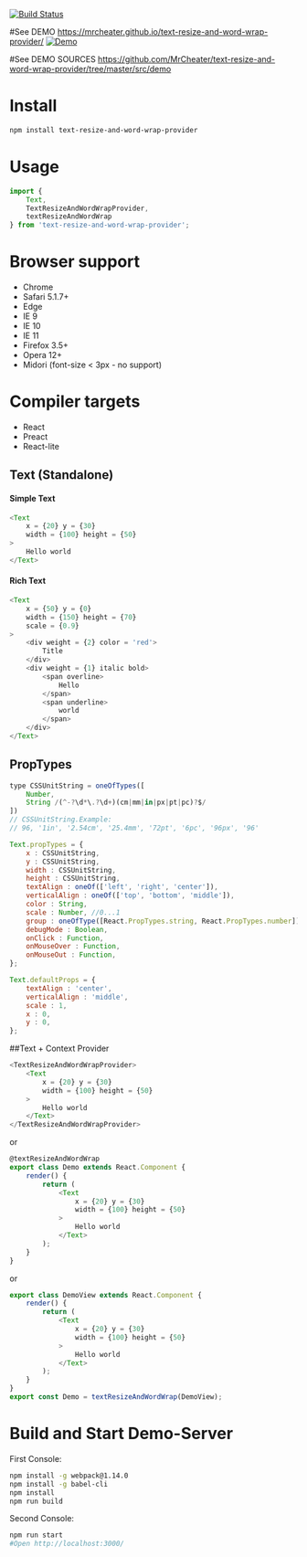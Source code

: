 [![Build Status](https://travis-ci.org/MrCheater/text-resize-and-word-wrap-provider.svg?branch=master)](https://travis-ci.org/MrCheater/text-resize-and-word-wrap-provider)

#See DEMO
https://mrcheater.github.io/text-resize-and-word-wrap-provider/
[![Demo](https://mrcheater.github.io/text-resize-and-word-wrap-provider/demo.png)](https://mrcheater.github.io/text-resize-and-word-wrap-provider/)

#See DEMO SOURCES
https://github.com/MrCheater/text-resize-and-word-wrap-provider/tree/master/src/demo

# Install 
```bash
npm install text-resize-and-word-wrap-provider
```

# Usage
```javascript
import {
    Text,
    TextResizeAndWordWrapProvider,
    textResizeAndWordWrap
} from 'text-resize-and-word-wrap-provider';
```

# Browser support
* Chrome
* Safari 5.1.7+
* Edge
* IE 9
* IE 10
* IE 11
* Firefox 3.5+ 
* Opera 12+
* Midori (font-size < 3px - no support)

# Compiler targets
* React
* Preact
* React-lite

## Text (Standalone)
#### Simple Text
```javascript
<Text
    x = {20} y = {30}
    width = {100} height = {50}
>
    Hello world
</Text>
```
#### Rich Text
```javascript
<Text
    x = {50} y = {0}
    width = {150} height = {70}
    scale = {0.9}
>
    <div weight = {2} color = 'red'>
        Title
    </div>
    <div weight = {1} italic bold>
        <span overline>
            Hello
        </span>
        <span underline>
            world
        </span>
    </div>
</Text>
```

## PropTypes
```javascript
type CSSUnitString = oneOfTypes([
    Number,
    String /(^-?\d*\.?\d+)(cm|mm|in|px|pt|pc)?$/
])
// CSSUnitString.Example:
// 96, '1in', '2.54cm', '25.4mm', '72pt', '6pc', '96px', '96'

Text.propTypes = {
    x : CSSUnitString,
    y : CSSUnitString,
    width : CSSUnitString,
    height : CSSUnitString,
    textAlign : oneOf(['left', 'right', 'center']),
    verticalAlign : oneOf(['top', 'bottom', 'middle']),
    color : String,
    scale : Number, //0...1
    group : oneOfType([React.PropTypes.string, React.PropTypes.number]),
    debugMode : Boolean,
    onClick : Function,
    onMouseOver : Function,
    onMouseOut : Function,
};

Text.defaultProps = {
    textAlign : 'center',
    verticalAlign : 'middle',
    scale : 1,
    x : 0,
    y : 0,
};
```
##Text + Context Provider
```javascript
<TextResizeAndWordWrapProvider>
    <Text
        x = {20} y = {30}
        width = {100} height = {50}
    >
        Hello world
    </Text>
</TextResizeAndWordWrapProvider>
```
or
```javascript
@textResizeAndWordWrap
export class Demo extends React.Component {
    render() {
        return (
            <Text
                x = {20} y = {30}
                width = {100} height = {50}
            >
                Hello world
            </Text>
        );
    }
}
```
or 
```javascript
export class DemoView extends React.Component {
    render() {
        return (
            <Text
                x = {20} y = {30}
                width = {100} height = {50}
            >
                Hello world
            </Text>
        );
    }
}
export const Demo = textResizeAndWordWrap(DemoView);
```

# Build and Start Demo-Server
First Console:
```bash
npm install -g webpack@1.14.0
npm install -g babel-cli
npm install 
npm run build
```
Second Console:
```bash
npm run start
#Open http://localhost:3000/
```
